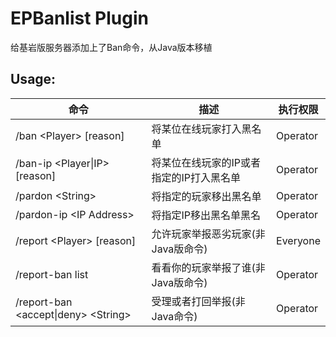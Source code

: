 # EPBanlist Plugin

给基岩版服务器添加上了Ban命令，从Java版本移植  

## Usage:

| 命令                                    | 描述                                   | 执行权限    |
| --------------------------------------- | ------------------------------------- | ---------- |
| /ban \<Player\> \[reason\]              | 将某位在线玩家打入黑名单                | Operator   |
| /ban-ip \<Player\|IP\> \[reason\]       | 将某位在线玩家的IP或者指定的IP打入黑名单 | Operator   |
| /pardon \<String\>                      | 将指定的玩家移出黑名单                  | Operator   |
| /pardon-ip \<IP Address\>               | 将指定IP移出黑名单黑名                  | Operator |   
| /report \<Player\> \[reason\]           | 允许玩家举报恶劣玩家\(非Java版命令\)     | Everyone   |
| /report-ban list                        | 看看你的玩家举报了谁\(非Java版命令\)     | Operator   |
| /report-ban \<accept\|deny\> \<String\> | 受理或者打回举报\(非Java命令\)          | Operator   |
